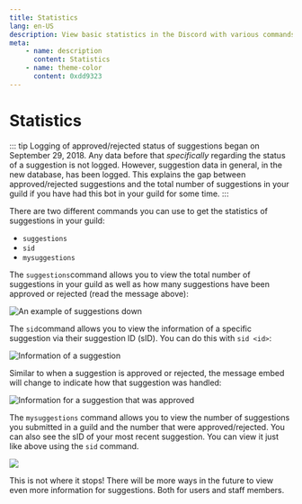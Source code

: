 ```yaml
---
title: Statistics
lang: en-US
description: View basic statistics in the Discord with various commands.
meta:
    - name: description
      content: Statistics
    - name: theme-color
      content: 0xdd9323
---
```


# Statistics

::: tip
Logging of approved/rejected status of suggestions began on September 29, 2018. Any data before that *specifically* regarding the status of a suggestion is not logged. However, suggestion data in general, in the new database, has been logged. This explains the gap between approved/rejected suggestions and the total number of suggestions in your guild if you have had this bot in your guild for some time.
:::

There are two different commands you can use to get the statistics of suggestions in your guild:

* `suggestions`
* `sid`
* `mysuggestions`

The `suggestions`command allows you to view the total number of suggestions in your guild as well as how many suggestions have been approved or rejected \(read the message above\):

![An example of suggestions down](/images/3wbt3zc.png)

The `sid`command allows you to view the information of a specific suggestion via their suggestion ID \(sID\). You can do this with `sid <id>`:

![Information of a suggestion](/images/pscp8sa.png)

Similar to when a suggestion is approved or rejected, the message embed will change to indicate how that suggestion was handled:

![Information for a suggestion that was approved](/images/wdzwiq4.png)

The `mysuggestions` command allows you to view the number of suggestions you submitted in a guild and the number that were approved/rejected. You can also see the sID of your most recent suggestion. You can view it just like above using the `sid` command.

![](/images/a63nbve.png)

This is not where it stops! There will be more ways in the future to view even more information for suggestions. Both for users and staff members.